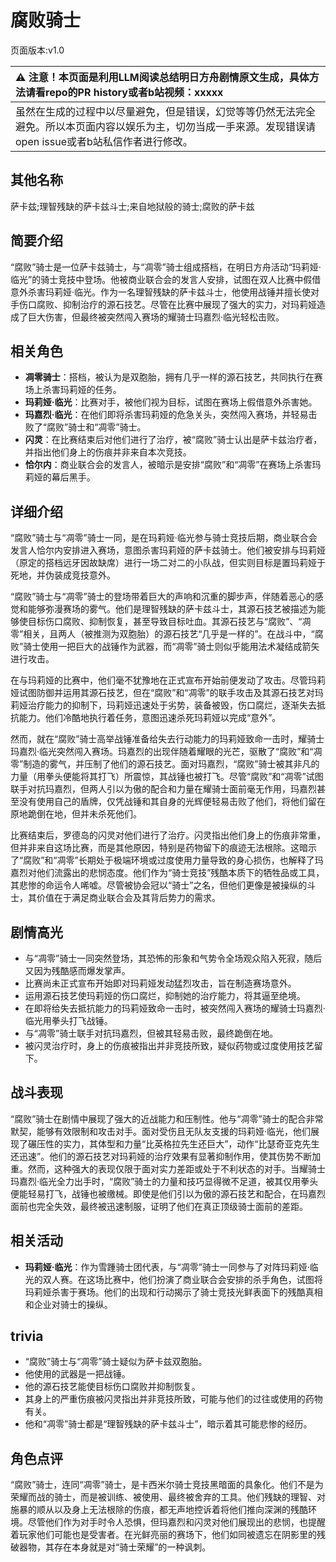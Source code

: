 # 腐败骑士
页面版本:v1.0
 

| :warning: 注意！本页面是利用LLM阅读总结明日方舟剧情原文生成，具体方法请看repo的PR history或者b站视频：xxxxx           |
|:----------------------------|
| 虽然在生成的过程中以尽量避免，但是错误，幻觉等等仍然无法完全避免。所以本页面内容以娱乐为主，切勿当成一手来源。发现错误请open issue或者b站私信作者进行修改。|



## 其他名称
萨卡兹;理智残缺的萨卡兹斗士;来自地狱般的骑士;腐败的萨卡兹
## 简要介绍
“腐败”骑士是一位萨卡兹骑士，与“凋零”骑士组成搭档，在明日方舟活动“玛莉娅·临光”的骑士竞技中登场。他被商业联合会的发言人安排，试图在双人比赛中假借意外杀害玛莉娅·临光。作为一名理智残缺的萨卡兹斗士，他使用战锤并擅长使对手伤口腐败、抑制治疗的源石技艺。尽管在比赛中展现了强大的实力，对玛莉娅造成了巨大伤害，但最终被突然闯入赛场的耀骑士玛嘉烈·临光轻松击败。
## 相关角色
-   **凋零骑士**：搭档，被认为是双胞胎，拥有几乎一样的源石技艺，共同执行在赛场上杀害玛莉娅的任务。
-   **玛莉娅·临光**：比赛对手，被他们视为目标，试图在赛场上假借意外杀害她。
-   **玛嘉烈·临光**：在他们即将杀害玛莉娅的危急关头，突然闯入赛场，并轻易击败了“腐败”骑士和“凋零”骑士。
-   **闪灵**：在比赛结束后对他们进行了治疗，被“腐败”骑士认出是萨卡兹治疗者，并指出他们身上的伤痕并非来自本次竞技。
-   **恰尔内**：商业联合会的发言人，被暗示是安排“腐败”和“凋零”在赛场上杀害玛莉娅的幕后黑手。
## 详细介绍
“腐败”骑士与“凋零”骑士一同，是在玛莉娅·临光参与骑士竞技后期，商业联合会发言人恰尔内安排进入赛场，意图杀害玛莉娅的萨卡兹骑士。他们被安排与玛莉娅（原定的搭档远牙因故缺席）进行一场二对二的小队战，但实则目标是置玛莉娅于死地，并伪装成竞技意外。

“腐败”骑士与“凋零”骑士的登场带着巨大的声响和沉重的脚步声，伴随着恶心的感觉和能够弥漫赛场的雾气。他们是理智残缺的萨卡兹斗士，其源石技艺被描述为能够使目标伤口腐败、抑制恢复，甚至导致目标吐血。其源石技艺与“腐败”、“凋零”相关，且两人（被推测为双胞胎）的源石技艺“几乎是一样的”。在战斗中，“腐败”骑士使用一把巨大的战锤作为武器，而“凋零”骑士则似乎能用法术凝结成箭矢进行攻击。

在与玛莉娅的比赛中，他们毫不犹豫地在正式宣布开始前便发动了攻击。尽管玛莉娅试图防御并运用其源石技艺，但在“腐败”和“凋零”的联手攻击及其源石技艺对玛莉娅治疗能力的抑制下，玛莉娅迅速处于劣势，装备被毁，伤口腐烂，逐渐失去抵抗能力。他们冷酷地执行着任务，意图迅速杀死玛莉娅以完成“意外”。

然而，就在“腐败”骑士高举战锤准备给失去行动能力的玛莉娅致命一击时，耀骑士玛嘉烈·临光突然闯入赛场。玛嘉烈的出现伴随着耀眼的光芒，驱散了“腐败”和“凋零”制造的雾气，并压制了他们的源石技艺。面对玛嘉烈，“腐败”骑士被其非凡的力量（用拳头便能将其打飞）所震惊，其战锤也被打飞。尽管“腐败”和“凋零”试图联手对抗玛嘉烈，但两人引以为傲的配合和力量在耀骑士面前毫无作用，玛嘉烈甚至没有使用自己的盾牌，仅凭战锤和其自身的光辉便轻易击败了他们，将他们留在原地跪倒在地，但并未杀死他们。

比赛结束后，罗德岛的闪灵对他们进行了治疗。闪灵指出他们身上的伤痕非常重，但并非来自这场比赛，而是其他原因，特别是药物留下的痕迹无法根除。这暗示了“腐败”和“凋零”长期处于极端环境或过度使用力量导致的身心损伤，也解释了玛嘉烈对他们流露出的悲悯态度。他们作为“骑士竞技”残酷本质下的牺牲品或工具，其悲惨的命运令人唏嘘。尽管被协会冠以“骑士”之名，但他们更像是被操纵的斗士，其价值在于满足商业联合会及其背后势力的需求。
## 剧情高光
- 与“凋零”骑士一同突然登场，其恐怖的形象和气势令全场观众陷入死寂，随后又因为残酷感而爆发掌声。
- 比赛尚未正式宣布开始即对玛莉娅发动猛烈攻击，旨在制造赛场意外。
- 运用源石技艺使玛莉娅的伤口腐烂，抑制她的治疗能力，将其逼至绝境。
- 在即将给失去抵抗能力的玛莉娅致命一击时，被突然闯入赛场的耀骑士玛嘉烈·临光用拳头打飞战锤。
- 与“凋零”骑士联手对抗玛嘉烈，但被其轻易击败，最终跪倒在地。
- 被闪灵治疗时，身上的伤痕被指出并非竞技所致，疑似药物或过度使用技艺留下。
## 战斗表现
“腐败”骑士在剧情中展现了强大的近战能力和压制性。他与“凋零”骑士的配合非常默契，能够有效限制和攻击对手。面对受伤且无队友支援的玛莉娅·临光，他们展现了碾压性的实力，其体型和力量“比英格拉先生还巨大”，动作“比瑟奇亚克先生还迅速”。他们的源石技艺对玛莉娅的治疗效果有显著抑制作用，使其伤势不断加重。然而，这种强大的表现仅限于面对实力差距或处于不利状态的对手。当耀骑士玛嘉烈·临光全力出手时，“腐败”骑士的力量和技巧显得微不足道，被其仅用拳头便能轻易打飞，战锤也被缴械。即使是他们引以为傲的源石技艺和配合，在玛嘉烈面前也完全失效，最终被迅速制服，证明了他们在真正顶级骑士面前的差距。
## 相关活动
-   **玛莉娅·临光**：作为雪踵骑士团代表，与“凋零”骑士一同参与了对阵玛莉娅·临光的双人赛。在这场比赛中，他们扮演了商业联合会安排的杀手角色，试图将玛莉娅杀害于赛场。他们的出现和行动揭示了骑士竞技光鲜表面下的残酷真相和企业对骑士的操纵。
## trivia
- “腐败”骑士与“凋零”骑士疑似为萨卡兹双胞胎。
- 他使用的武器是一把战锤。
- 他的源石技艺能使目标伤口腐败并抑制恢复。
- 其身上的严重伤痕被闪灵指出并非竞技所致，可能与他们的过往或使用的药物有关。
- 他和“凋零”骑士都是“理智残缺的萨卡兹斗士”，暗示着其可能悲惨的经历。
## 角色点评
“腐败”骑士，连同“凋零”骑士，是卡西米尔骑士竞技黑暗面的具象化。他们不是为荣耀而战的骑士，而是被训练、被使用、最终被舍弃的工具。他们残缺的理智、对施暴的顺从以及身上无法根除的伤痕，都无声地控诉着将他们推向深渊的残酷环境。尽管他们作为对手时令人恐惧，但玛嘉烈和闪灵对他们展现出的悲悯，也提醒着玩家他们可能也是受害者。在光鲜亮丽的赛场下，他们如同被遗忘在阴影里的残破器物，其存在本身就是对“骑士荣耀”的一种讽刺。